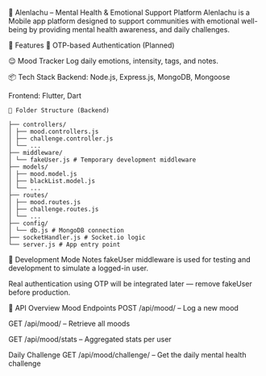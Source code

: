 🌿 Alenlachu – Mental Health & Emotional Support Platform
Alenlachu is a Mobile app platform designed to support communities with emotional well-being by providing mental health awareness, and daily challenges. 

🚀 Features
🔐 OTP-based Authentication (Planned)

😌 Mood Tracker
Log daily emotions, intensity, tags, and notes.

📦 Tech Stack
Backend: Node.js, Express.js, MongoDB, Mongoose

Frontend: Flutter, Dart


```
📁 Folder Structure (Backend)

├── controllers/
│ ├── mood.controllers.js
│ ├── challenge.controller.js
│ └── ...
├── middleware/
│ └── fakeUser.js # Temporary development middleware
├── models/
│ ├── mood.model.js
│ ├── blackList.model.js
│ └── ...
├── routes/
│ ├── mood.routes.js
│ ├── challenge.routes.js
│ └── ...
├── config/
│ └── db.js # MongoDB connection
├── socketHandler.js # Socket.io logic
└── server.js # App entry point
```

🧪 Development Mode Notes
fakeUser middleware is used for testing and development to simulate a logged-in user.

Real authentication using OTP will be integrated later — remove fakeUser before production.

📜 API Overview
Mood Endpoints
POST /api/mood/ – Log a new mood

GET /api/mood/ – Retrieve all moods

GET /api/mood/stats – Aggregated stats per user

Daily Challenge
GET /api/mood/challenge/ – Get the daily mental health challenge



